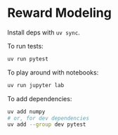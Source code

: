 Reward Modeling
===

Install deps with `uv sync`.

To run tests:

```bash
uv run pytest
```

To play around with notebooks: 

```bash
uv run jupyter lab
```

To add dependencies:

```bash
uv add numpy
# or, for dev dependencies
uv add --group dev pytest
```
